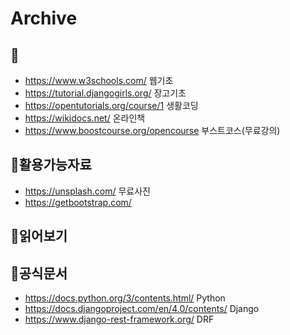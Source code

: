 # Archive



## 📖
* https://www.w3schools.com/ 웹기초
* https://tutorial.djangogirls.org/ 장고기초 
* https://opentutorials.org/course/1 생활코딩
* https://wikidocs.net/ 온라인책
* https://www.boostcourse.org/opencourse 부스트코스(무료강의)

## 📗활용가능자료
* https://unsplash.com/ 무료사진
* https://getbootstrap.com/ 


## 📙읽어보기

## 🔖공식문서
* https://docs.python.org/3/contents.html/ Python
* https://docs.djangoproject.com/en/4.0/contents/ Django 
* https://www.django-rest-framework.org/ DRF
